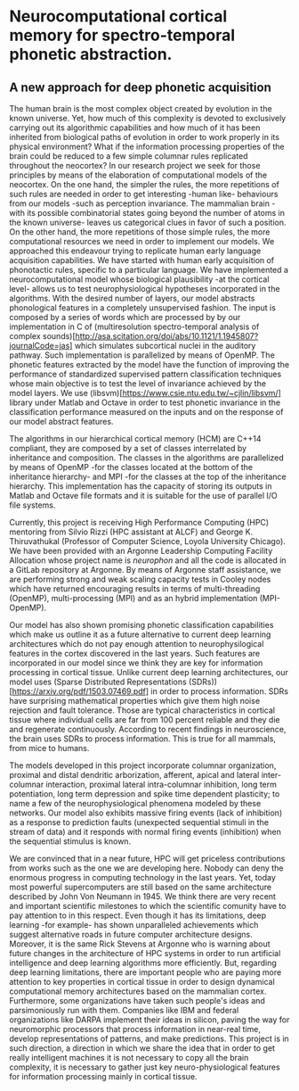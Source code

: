 Neurocomputational cortical memory for spectro-temporal phonetic abstraction.
============================================================================

A new approach for deep phonetic acquisition
--------------------------------------------

The human brain is the most complex object created by evolution in the known universe.
Yet, how much of this complexity is devoted to exclusively carrying out its algorithmic capabilities
and how much of it has been inherited from biological paths of evolution in order
to work properly in its physical environment?
What if the information processing properties of the brain could be reduced to a few simple
columnar rules replicated throughout the neocortex? 
In our research project we seek for those principles by means of the elaboration of computational models
of the neocortex.
On the one hand, the simpler the rules, the more repetitions of such rules are needed in order to get
interesting -human like- behaviours from our models -such as perception invariance.
The mammalian brain -with its possible combinatorial states going beyond the number of atoms in the known universe-
leaves us categorical clues in favor of such a position. 
On the other hand, the more repetitions of those simple rules, the more computational resources
we need in order to implement our models.
We approached this endeavour trying to replicate human early language acquisition capabilities.
We have started with human early acquisition of phonotactic rules, specific to a particular language. 
We have implemented a neurocomputational model whose biological plausibility
-at the cortical level- allows us to test neurophysiological hypotheses incorporated in the algorithms.
With the desired number of layers, our model abstracts phonological features
in a completely unsupervised fashion.
The input is composed by a series of words which are processed by
by our implementation in C of
(multiresolution spectro-temporal analysis of complex sounds)[http://asa.scitation.org/doi/abs/10.1121/1.1945807?journalCode=jas]
which simulates subcortical
nuclei in the auditory pathway.
Such implementation is parallelized by means of OpenMP.
The phonetic features extracted by the model have the function of improving
the performance of standardized supervised pattern classification techniques
whose main objective is to test the level of invariance achieved by the model layers.
We use (libsvm)[https://www.csie.ntu.edu.tw/~cjlin/libsvm/] library 
under Matlab and Octave in order to test phonetic invariance
in the classification performance measured on the inputs and on the response of our model abstract features.

The algorithms in our hierarchical cortical memory (HCM) are C++14 compliant,
they are composed by a set of classes interrelated by inheritance and composition.
The classes in the algorithms are parallelized by means of OpenMP
-for the classes located at the bottom of the inheritance hierarchy-
and MPI -for the classes at the top of the inheritance hierarchy.
This implementation has the capacity of storing its outputs in Matlab and Octave file formats
and it is suitable for the use of parallel I/O file systems.

Currently, this project is receiving High Performance Computing (HPC) mentoring
from Silvio Rizzi (HPC assistant at ALCF) and George K. Thiruvathukal
(Professor of Computer Science, Loyola University Chicago).
We have been provided with an Argonne Leadership Computing Facility
Allocation whose project name is *neurophon* and all the code is
allocated in a GitLab repository at Argonne. 
By means of Argonne staff assistance, we are performing strong and weak
scaling capacity tests in Cooley nodes which have returned encouraging results
in terms of multi-threading (OpenMP), multi-processing (MPI) and as an
hybrid implementation (MPI-OpenMP).

Our model has also shown promising phonetic classification capabilities
which make us outline it as a future alternative to current deep learning
architectures which do not pay enough attention to neurophysilogical features
in the cortex discovered in the last years. Such features are incorporated in our model
since we think they are key for information processing in cortical tissue.
Unlike current deep learning architectures, our model uses
(Sparse Distributed Representations (SDRs))[https://arxiv.org/pdf/1503.07469.pdf]
in order to process information.
SDRs have surprising mathematical properties which give them high noise rejection
and fault tolerance.
Those are typical characteristics in cortical tissue where individual cells are far from 100 percent
reliable and they die and regenerate continuously.
According to recent findings in neuroscience,
the brain uses SDRs to process information.
This is true for all mammals, from mice to humans.

The models developed in this project incorporate columnar organization,
proximal and distal dendritic arborization, afferent, apical and lateral
inter-columnar interaction, proximal lateral intra-columnar inhibition,
long term potentiation, long term depression and spike time dependent plasticity;
to name a few of the neurophysiological phenomena modeled by these networks.
Our model also exhibits massive firing events (lack of inhibition) as a response to prediction faults
(unexpected sequential stimuli in the stream of data)
and it responds with normal firing events (inhibition) when the sequential stimulus is known.

We are convinced that in a near future, HPC will get priceless contributions from works such as the one
we are developing here.
Nobody can deny the enormous progress in computing technology in the last years.
Yet, today most powerful supercomputers are still based on the same architecture
described by John Von Neumann in 1945.
We think there are very recent and important scientific milestones to which
the scientific comunity have to pay attention to in this respect. 
Even though it has its limitations, deep learning -for example- has shown
unparalleled achievements which suggest alternative roads in future computer architecture
designs.
Moreover, it is the same Rick Stevens at Argonne who is warning about future changes in
the architecture of HPC systems in order to run artificial intelligence and deep learning
algorithms more efficiently.
But, regarding deep learning limitations, there are important people who are paying more
attention to key properties in cortical tissue in order to design dynamical computational
memory architectures based on the mammalian cortex.
Furthermore, some organizations have taken such people's ideas and parsimoniously run with them.
Companies like IBM and federal organizations like DARPA implement their ideas in silicon,
paving the way for neuromorphic processors that process
information in near-real time, develop representations of patterns, and make predictions.
This project is in such direction, a direction in which we share the idea
that in order to get really intelligent machines it is not necessary to copy all
the brain complexity, it is necessary to gather just key neuro-physiological
features for information processing mainly in cortical tissue.

